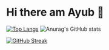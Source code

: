 # Hi there am Ayub 👋
[![Top Langs](https://github-readme-stats.vercel.app/api/top-langs/?username=ayubsoft254&langs_count=8)](https://github.com/ayubsoft254/github-readme-stats)
![Anurag's GitHub stats](https://github-readme-stats.vercel.app/api?username=ayubsoft254&show_icons=true&theme=radical)

[![GitHub Streak](https://streak-stats.demolab.com/?user=ayubsoft254&theme=dark)](https://git.io/streak-stats)
